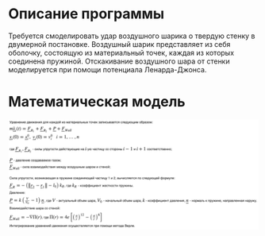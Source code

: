 # Описание программы

Требуется смоделировать удар воздушного шарика о твердую стенку в двумерной постановке. Воздушный шарик представляет из себя оболочку, состоящую из материальный точек, каждая из которых соединена пружиной. Отскакивание воздушного шара от стенки моделируется при помощи потенциала Ленарда-Джонса. 

# Математическая модель
![](https://github.com/Albatrosovs/Balloon-model/blob/main/Matmodel.png)
